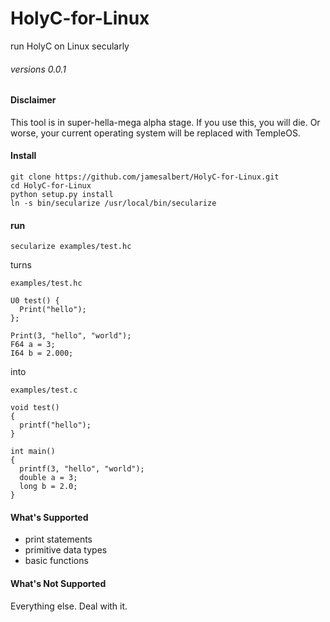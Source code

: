 # HolyC-for-Linux
run HolyC on Linux secularly

###### versions 0.0.1

#### Disclaimer

This tool is in super-hella-mega alpha stage. If you use this, you will die. Or worse, your current operating system will be replaced with TempleOS.

#### Install

```
git clone https://github.com/jamesalbert/HolyC-for-Linux.git
cd HolyC-for-Linux
python setup.py install
ln -s bin/secularize /usr/local/bin/secularize
```

#### run

`secularize examples/test.hc`

turns

`examples/test.hc`
```
U0 test() {
  Print("hello");
};

Print(3, "hello", "world");
F64 a = 3;
I64 b = 2.000;
```

into

`examples/test.c`
```
void test()
{
  printf("hello");
}

int main()
{
  printf(3, "hello", "world");
  double a = 3;
  long b = 2.0;
}
```

#### What's Supported

- print statements
- primitive data types
- basic functions

#### What's Not Supported

Everything else. Deal with it.
